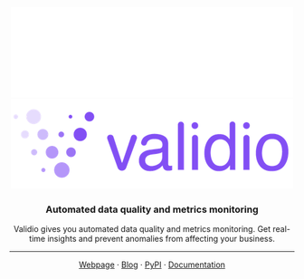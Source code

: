 <p align="center">
  <img src="https://github.com/validio-io/.github/blob/main/logo-dark.png#gh-dark-mode-only" alt="Validio logo">
  <img src="https://github.com/validio-io/.github/blob/main/logo.png#gh-light-mode-only" alt="Validio logo">
</p>

<h3 align="center">
  Automated data quality and metrics monitoring
</h3>
<p align="center">
  Validio gives you automated data quality and metrics monitoring. Get real-time
  insights and prevent anomalies from affecting your business.
</p>

<hr>

<p align="center">
  <a href="https://validio.io">Webpage</a>
  ·
  <a href="https://validio.io/blog">Blog</a>
  ·
  <a href="https://pypi.org/user/Validio/">PyPI</a>
  ·
  <a href="https://docs.validio.io/">Documentation</a>
</p>
